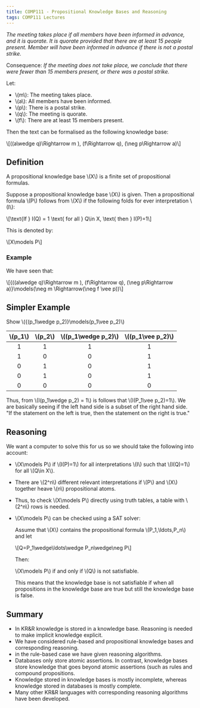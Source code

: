 ```yaml
---
title: COMP111 - Propositional Knowledge Bases and Reasoning
tags: COMP111 Lectures
---
```

*The meeting takes place if all members have been informed in advance, and it is quorate. It is quorate provided that there are at least 15 people present. Member will have been informed in advance if there is not a postal strike.*

Consequence: *If the meeting does not take place, we conclude that there were fewer than 15 members present, or there was a postal strike.*

Let: 

* &#92;(m&#92;): The meeting takes place.
* &#92;(a&#92;): All members have been informed.
* &#92;(p&#92;): There is a postal strike.
* &#92;(q&#92;): The meeting is quorate.
* &#92;(f&#92;): There are at least 15 members present.

Then the text can be formalised as the following knowledge base:

&#92;[((a\wedge q)\Rightarrow m ), (f\Rightarrow q), (\neg p\Rightarrow a)&#92;]

## Definition
A propositional knowledge base &#92;(X&#92;) is a finite set of propositional formulas. 

Suppose a propositional knowledge base &#92;(X&#92;) is given. Then a propositional formula &#92;(P&#92;) follows from &#92;(X&#92;) if the following folds for ever interpretation &#92;(I&#92;):

&#92;[\text{If } I(Q) = 1 \text{ for all } Q\in X, \text{ then } I(P)=1&#92;]

This is denoted by:

&#92;[X\models P&#92;]

### Example
We have seen that:

&#92;[\{((a\wedge q)\Rightarrow m ), (f\Rightarrow q), (\neg p\Rightarrow a)\}\models(\neg m \Rightarrow(\neg f \vee p))&#92;]

## Simpler Example
Show &#92;(\{(p_1\wedge p_2)\}\models(p_1\vee p_2)&#92;)

| &#92;(p_1&#92;) | &#92;(p_2&#92;) | &#92;((p_1\wedge p_2)&#92;) | &#92;((p_1\vee p_2)&#92;) |
| :-: | :-: | :-: | :-: |
| 1 | 1 | 1 | 1 |
| 1 | 0 | 0 | 1|
| 0 | 1 | 0 | 1| 
| 0 | 1 | 0 | 1|
| 0 | 0 | 0 | 0| 

Thus, from &#92;(I(p_1\wedge p_2) = 1&#92;) is follows that &#92;(I(P_1\vee p_2)=1&#92;). We are basically seeing if the left hand side is a subset of the right hand side. "If the statement on the left is true, then the statement on the right is true."

## Reasoning 
We want a computer to solve this for us so we should take the following into account:

* &#92;(X\models P&#92;) if &#92;(I(P)=1&#92;) for all interpretations &#92;(I&#92;) such that &#92;(I(Q)=1&#92;) for all &#92;(Q\in X&#92;).
* There are &#92;(2^n&#92;) different relevant interpretations if &#92;(P&#92;) and &#92;(X&#92;) together heave &#92;(n&#92;) propositional atoms.
* Thus, to check &#92;(X\models P&#92;) directly using truth tables, a table with &#92;(2^n&#92;) rows is needed.
* &#92;(X\models P&#92;) can be checked using a SAT solver:

	Assume that &#92;(X&#92;) contains the propositional formula &#92;(P_1,\ldots,P_n&#92;) and let
	
	&#92;[Q=P_1\wedge\ldots\wedge P_n\wedge\neg P&#92;]
	
	Then:
	
	&#92;(X\models P&#92;) if and only if &#92;(Q&#92;) is not satisfiable.
	
	This means that the knowledge base is not satisfiable if when all propositions in the knowledge base are true but still the knowledge base is false.
	
## Summary
* In KR&R knowledge is stored in a knowledge base. Reasoning is needed to make implicit knowledge explicit.
* We have considered rule-based and propositional knowledge bases and corresponding reasoning.
* in the rule-based case we have given reasoning algorithms.
* Databases only store atomic assertions. In contrast, knowledge bases store knowledge that goes beyond atomic assertions (such as rules and compound propositions.
* Knowledge stored in knowledge bases is mostly incomplete, whereas knowledge stored in databases is mostly complete.
* Many other KR&R languages with corresponding reasoning algorithms have been developed.

